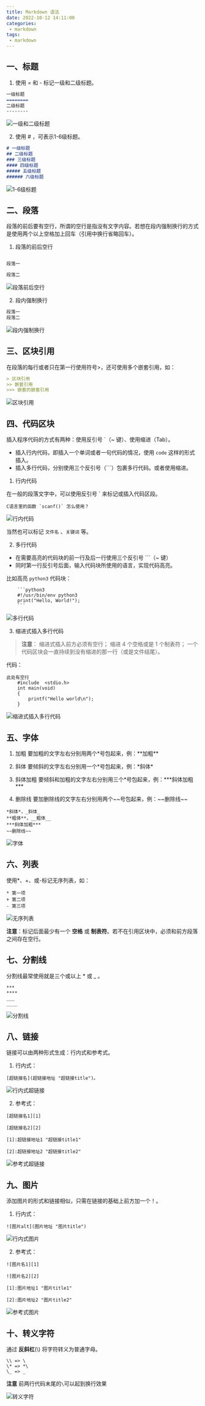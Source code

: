 ```yaml
---
title: Markdown 语法
date: 2022-10-12 14:11:00
categories:
 - markdown
tags:
 - markdown
---
```


## 一、标题

1. 使用 = 和 - 标记一级和二级标题。

```markdown
一级标题
========
二级标题
--------
```

![一级和二级标题](/一级和二级标题.png '一级和二级标题')

2. 使用 # ，可表示1-6级标题。

```markdown
# 一级标题
## 二级标题
### 三级标题
#### 四级标题
##### 五级标题
###### 六级标题
```

![1-6级标题](/1-6级标题.png '1-6级标题')

## 二、段落

段落的前后要有空行，所谓的空行是指没有文字内容。若想在段内强制换行的方式是使用两个以上空格加上回车（引用中换行省略回车）。

1. 段落的前后空行

```markdown

段落一

段落二

```

![段落前后空行](/段落前后空行.png '段落前后空行')

2. 段内强制换行

```markdown
段落一  
段落二
```

![段内强制换行](/段内强制换行.png '段内强制换行')

## 三、区块引用

在段落的每行或者只在第一行使用符号>，还可使用多个嵌套引用，如：

```markdown
> 区块引用
>> 嵌套引用
>>> 嵌套的嵌套引用
```

![区块引用](/区块引用.png '区块引用')

## 四、代码区块

插入程序代码的方式有两种：使用反引号 `（~ 键）、使用缩进（Tab）。

- 插入行内代码，即插入一个单词或者一句代码的情况，使用 `code` 这样的形式插入。
- 插入多行代码，分别使用三个反引号（```）包裹多行代码。或者使用缩进。

1. 行内代码

在一般的段落文字中，可以使用反引号 ` 来标记或插入代码区段。

```
C语言里的函数 `scanf()` 怎么使用？
```

![行内代码](/行内代码.png '行内代码')

当然也可以标记 `文件名` 、`关键词` 等。

2. 多行代码

- 在需要高亮的代码块的前一行及后一行使用三个反引号 ```（~ 键）
- 同时第一行反引号后面，输入代码块所使用的语言，实现代码高亮。

比如高亮 `python3` 代码块：

```
    ```python3
    #!/usr/bin/env python3
    print("Hello, World!");
    ```
```

![多行代码](/多行代码.png '多行代码')

3. 缩进式插入多行代码

> **注意**：
>  缩进式插入前方必须有空行；
>  缩进 4 个空格或是 1 个制表符；
>  一个代码区块会一直持续到没有缩进的那一行（或是文件结尾）。

代码：

```
此处有空行
    #include  <stdio.h>
    int main(void)
    {
        printf("Hello world\n");
    }
```

![缩进式插入多行代码](/缩进式插入多行代码.png '缩进式插入多行代码')

## 五、字体

1. 加粗 要加粗的文字左右分别用两个\*号包起来，例：\*\*加粗\*\*

2. 斜体 要倾斜的文字左右分别用一个\*号包起来，例：\*斜体\*

3. 斜体加粗 要倾斜和加粗的文字左右分别用三个\*号包起来，例：\*\*\*斜体加粗\*\*\*

4. 删除线 要加删除线的文字左右分别用两个\~\~号包起来，例：\~\~删除线\~\~


```
*斜体*，_斜体_
**粗体**，__粗体__
***斜体加粗***
~~删除线~~
```

![字体](/字体.png '字体')

## 六、列表

使用*、+、或-标记无序列表，如：

```
* 第一项
+ 第二项
- 第三项
```

![无序列表](/无序列表.png '无序列表')

**注意**：标记后面最少有一个 **空格** 或 **制表符**。若不在引用区块中，必须和前方段落之间存在空行。

## 七、分割线

分割线最常使用就是三个或以上 * 或 _ 。

```
***
****
___
____
```

![分割线](/分割线.png '分割线')

## 八、链接

链接可以由两种形式生成：行内式和参考式。

1. 行内式：

```
[超链接名](超链接地址 "超链接title")。
```

![行内式超链接](/行内式超链接.png '行内式超链接')

2. 参考式：

```
[超链接名1][1]

[超链接名2][2]

[1]:超链接地址1 "超链接title1"

[2]:超链接地址2 "超链接title2"
```

![参考式超链接](/参考式超链接.png '参考式超链接')

## 九、图片

添加图片的形式和链接相似，只需在链接的基础上前方加一个！。

1. 行内式：

```
![图片alt](图片地址 "图片title")
```

![行内式图片](/行内式图片.png "行内式图片")

2. 参考式：

```
![图片名1][1]

![图片名2][2]

[1]:图片地址1 "图片title1"

[2]:图片地址2 "图片title2"
```

![参考式图片](/参考式图片.png "参考式图片")

## 十、转义字符

通过 **反斜杠**(\\) 将字符转义为普通字母。

```
\\ => \
\* => *\
\_ => _
```

**注意** 前两行代码末尾的`\`可以起到换行效果

![转义字符](/转义字符.png "转义字符")